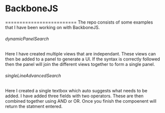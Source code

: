 # BackboneJS
=========================
The repo consists of some examples that I have been working on with BackboneJS.

###### dynamicPanelSearch
Here I have created multiple views that are independant. These views can then be added to a panel to generate a UI. If the syntax is correctly followed then the panel will join the different views together to form a single panel.

###### singleLineAdvancedSearch
Here I created a single textbox which auto suggests what needs to be added. I have added three fields with two operators. These are then combined together using AND or OR. Once you finish the compoenent will return the statment entered. 


